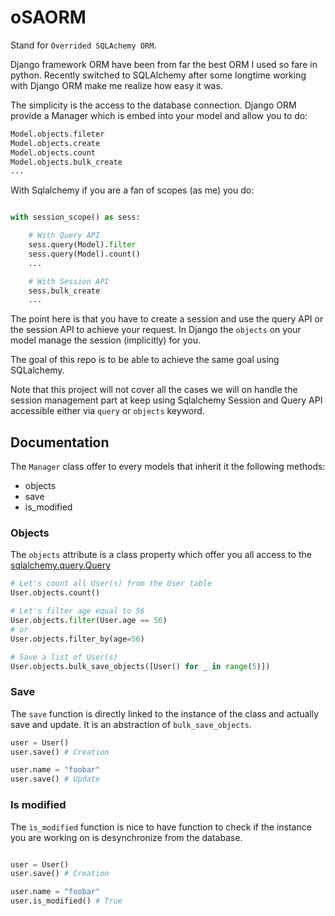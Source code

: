 # oSAORM

Stand for `Overrided SQLAchemy ORM`.

Django framework ORM have been from far the best ORM I used so fare in python.
Recently switched to SQLAlchemy after some longtime working with Django ORM make me
realize how easy it was.

The simplicity is the access to the database connection. Django ORM provide a
Manager which is embed into your model and allow you to do:
```python
Model.objects.fileter
Model.objects.create
Model.objects.count
Model.objects.bulk_create
...
```

With Sqlalchemy if you are a fan of scopes (as me) you do:
```python

with session_scope() as sess:

    # With Query API
    sess.query(Model).filter
    sess.query(Model).count()
    ...

    # With Session API
    sess.bulk_create
    ...
```

The point here is that you have to create a session and use the query API or the
session API to achieve your request. In Django the `objects` on your model
manage the session (implicitly) for you.


The goal of this repo is to be able to achieve the same goal using SQLalchemy.

Note that this project will not cover all the cases we will on handle the
session management part at keep using Sqlalchemy Session and Query API
accessible either via `query` or `objects` keyword.

## Documentation

The `Manager` class offer to every models that inherit it the following
methods:

- objects
- save
- is_modified


### Objects

The `objects` attribute is a class property which offer you all access to the [sqlalchemy.query.Query](https://docs.sqlalchemy.org/en/13/orm/query.html#query-api)

```python
# Let's count all User(s) from the User table
User.objects.count()

# Let's filter age equal to 56
User.objects.filter(User.age == 56)
# or
User.objects.filter_by(age=56)

# Save a list of User(s)
User.objects.bulk_save_objects([User() for _ in range(5)])
```

### Save

The `save` function is directly linked to the instance of the class 
and actually save and update. It is an abstraction of `bulk_save_objects`.

```python
user = User()
user.save() # Creation

user.name = "foobar"
user.save() # Update
```

### Is modified
The `ìs_modified` function is nice to have function to check if the instance
you are working on is desynchronize from the database.

```python

user = User()
user.save() # Creation

user.name = "foobar"
user.is_modified() # True
```
